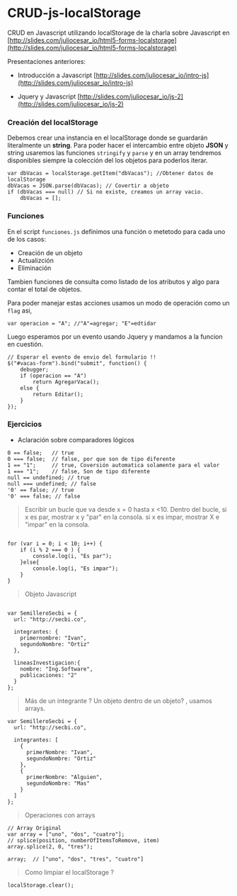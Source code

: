 # CRUD-js-localStorage

CRUD en Javascript utilizando localStorage de la charla sobre Javascript en [http://slides.com/juliocesar_io/html5-forms-localstorage](http://slides.com/juliocesar_io/html5-forms-localstorage)

Presentaciones anteriores:

- Introducción a Javascript      [http://slides.com/juliocesar_io/intro-js](http://slides.com/juliocesar_io/intro-js)

- Jquery y Javascript [http://slides.com/juliocesar_io/js-2](http://slides.com/juliocesar_io/js-2)


### Creación del localStorage

Debemos crear una instancia en el localStorage donde se guardarán literalmente un **string**. Para poder hacer el intercambio entre objeto **JSON** y string usaremos las funciones `stringify` y `parse` y en un array tendremos disponibles siempre la colección del los objetos para poderlos iterar.


```
var dbVacas = localStorage.getItem("dbVacas"); //Obtener datos de localStorage
dbVacas = JSON.parse(dbVacas); // Covertir a objeto
if (dbVacas === null) // Si no existe, creamos un array vacio.
    dbVacas = [];
```


### Funciones

En el script `funciones.js` definimos una función o metetodo para cada uno de los casos:

- Creación de un objeto
- Actualizción
- Eliminación

Tambien funciones de consulta como listado de los atributos y algo para contar el total de objetos.

Para poder manejar estas acciones usamos un modo de operación como un `flag` asi,

```
var operacion = "A"; //"A"=agregar; "E"=edtidar

```

Luego esperamos por un evento usando Jquery y mandamos a la funcion en cuestión.
```
// Esperar el evento de envio del formulario !!
$("#vacas-form").bind("submit", function() {
    debugger;
    if (operacion == "A")
        return AgregarVaca();
    else {
        return Editar();
    }
});
```



### Ejercicios

- Aclaración sobre comparadores lógicos

```
0 == false;   // true
0 === false;  // false, por que son de tipo diferente
1 == "1";     // true, Coversión automatica solamente para el valor
1 === "1";    // false, Son de tipo diferente
null == undefined; // true
null === undefined; // false
'0' == false; // true
'0' === false; // false
```

> Escribir un bucle que va desde x = 0 hasta x <10.
> Dentro del bucle, si x es par,  mostrar x y "par" en la consola.
si x es impar, mostrar X e "impar" en la consola.

```

for (var i = 0; i < 10; i++) {
    if (i % 2 === 0 ) {
        console.log(i, "Es par");
    }else{
        console.log(i, "Es impar");
    }
}
```

> Objeto Javascript

```

var SemilleroSecbi = {
  url: "http://secbi.co",

  integrantes: {
    primernombre: "Ivan",
    segundoNombre: "Ortiz"
  },

  lineasInvestigacion:{
    nombre: "Ing.Software",
    publicaciones: "2"
  }
};

```
> Más de un integrante ? Un objeto dentro de un objeto? , usamos arrays.

```
var SemilleroSecbi = {
  url: "http://secbi.co",

  integrantes: [
    {
      primerNombre: "Ivan",
      segundoNombre: "Ortiz"
    },
    {
      primerNombre: "Alguien",
      segundoNombre: "Mas"
    }
  ]
};

```
> Operaciones con arrays

```
// Array Original
var array = ["uno", "dos", "cuatro"];
// splice(position, numberOfItemsToRemove, item)
array.splice(2, 0, "tres");

array;  // ["uno", "dos", "tres", "cuatro"]

```

> Como limpiar el localStorage ?

```
localStorage.clear();
```
